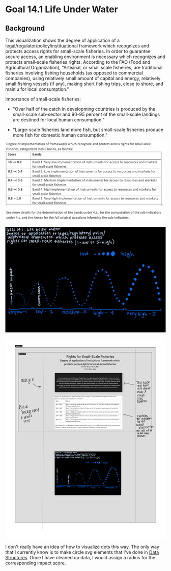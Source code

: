 <h1> Goal 14.1 Life Under Water </h4>

<h2> Background </h2>

<p>This visualization shows the degree of application of a legal/regulator/policy/instituational framework which recognizes and protects access rights for small-scale fisheries. In order to guarantee secure access, an enabling environment is necessary which recognizes and protects small-scale fisheries rights. According to the FAO (Food and Agricultural Organization), "Artisinal, or small scale fisheries, are traditional fisheries involving fishing households (as opposed to commercial companies), using relatively small amount of capital and energy, relatively small fishing vessels (if any), making short fishing trips, close to shore, and mainlu for local consumption."</p>

Importance of small-scale fisheries:

- "Over half of the catch in developming countries is produced by the small-scale sub-sector and 90-95 percent of the small-scale landings are destined for local human consumption."

- "Large-scale fisheries land more fish, but small-scale fisheries produce more fish for domestic human consumption."

![](images/Screen%20Shot%202022-10-18%20at%201.54.30%20PM.png)

![](images/Untitled-Artwork.jpeg)

![](images/UN%20Goal%2014%20Small%20Scale%20Fisheries.jpg)

I don't really have an idea of how to visualize dots this way. The only way that I currently know is to make circle svg elements that I've done in [Data Structures](https://observablehq.com/@tinaamath1/time-based-stick-figure). Once I have cleaned up data, I would assign a radius for the corresponding impact score. 
